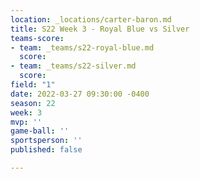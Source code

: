 ```yaml
---
location: _locations/carter-baron.md
title: S22 Week 3 - Royal Blue vs Silver
teams-score:
- team: _teams/s22-royal-blue.md
  score: 
- team: _teams/s22-silver.md
  score: 
field: "1"
date: 2022-03-27 09:30:00 -0400
season: 22
week: 3
mvp: ''
game-ball: ''
sportsperson: ''
published: false

---
```


